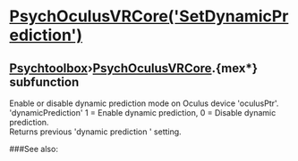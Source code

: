 # [PsychOculusVRCore('SetDynamicPrediction')](PsychOculusVRCore-SetDynamicPrediction) 
## [Psychtoolbox](Pyschtoolbox)&#8250;[PsychOculusVRCore](PsychOculusVRCore).{mex*} subfunction


Enable or disable dynamic prediction mode on Oculus device 'oculusPtr'.  
'dynamicPrediction' 1 = Enable dynamic prediction, 0 = Disable dynamic  
prediction.  
Returns previous 'dynamic prediction ' setting.  
  


###See also:

